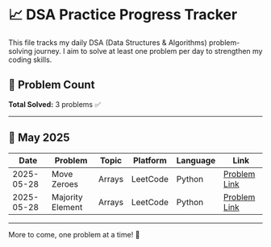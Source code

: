 # 📈 DSA Practice Progress Tracker

This file tracks my daily DSA (Data Structures & Algorithms) problem-solving journey. I aim to solve at least one problem per day to strengthen my coding skills.

## 🔢 Problem Count

**Total Solved:** 3 problems ✅

---

## 📅 May 2025

| Date       | Problem          | Topic  | Platform | Language | Link                                                                   |
| ---------- | ---------------- | ------ | -------- | -------- | ---------------------------------------------------------------------- |
| 2025-05-28 | Move Zeroes      | Arrays | LeetCode | Python   | [Problem Link](https://leetcode.com/problems/move-zeroes/description/) |
| 2025-05-28 | Majority Element | Arrays | LeetCode | Python   | [Problem Link](https://leetcode.com/problems/majority-element/)        |

---

More to come, one problem at a time! 💪
